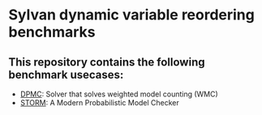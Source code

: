 # Sylvan dynamic variable reordering benchmarks

## This repository contains the following benchmark usecases:
- [DPMC](https://github.com/allrtaken/DPMC): Solver that solves weighted model counting (WMC)
- [STORM](https://github.com/moves-rwth/storm): A Modern Probabilistic Model Checker
